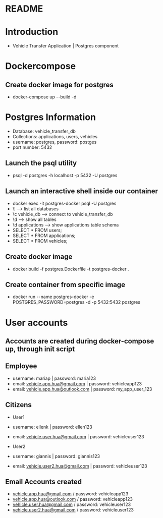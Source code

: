 # README #

# Introduction #

* Vehicle Transfer Application | Postgres component 

# Dockercompose #
## Create docker image for postgres
* docker-compose up --build -d

# Postgres Information #
* Database: vehicle_transfer_db
* Collections: applications, users, vehicles
* username: postgres, password: postges
* port number: 5432

## Launch the psql utility
* psql -d postgres -h localhost -p 5432 -U postgres

## Launch an interactive shell inside our container
* docker exec -it postgres-docker psql -U postgres
* \l --> list all databases
* \c vehicle_db --> connect to vehicle_transfer_db
* \d --> show all tables
* \d applications --> show applications table schema
* SELECT * FROM users;
* SELECT * FROM applications;
* SELECT * FROM vehicles;

## Create docker image
* docker build -f postgres.Dockerfile -t postgres-docker .

## Create container from specific image
* docker run --name postgres-docker -e POSTGRES_PASSWORD=postgres -d -p 5432:5432 postgres

# User accounts #
## Accounts are created during docker-compose up, through init script

## Employee 
* username: mariap | password: maria123
* email: vehicle.app.hua@gmail.com | password: vehicleapp123 
* email: vehicle.app.hua@outlook.com |  password: my_app_user_123


## Citizens 
* User1
* username: ellenk | password: ellen123
* email: vehicle.user.hua@gmail.com | password: vehicleuser123

* User2
* username: giannis | password: giannis123
* email: vehicle.user2.hua@gmail.com | password: vehicleuser123

## Email Accounts created
* vehicle.app.hua@gmail.com / password: vehicleapp123
* vehicle.app.hua@outlook.com / password: vehicleapp123
* vehicle.user.hua@gmail.com / password: vehicleuser123
* vehicle.user2.hua@gmail.com / password: vehicleuser123

